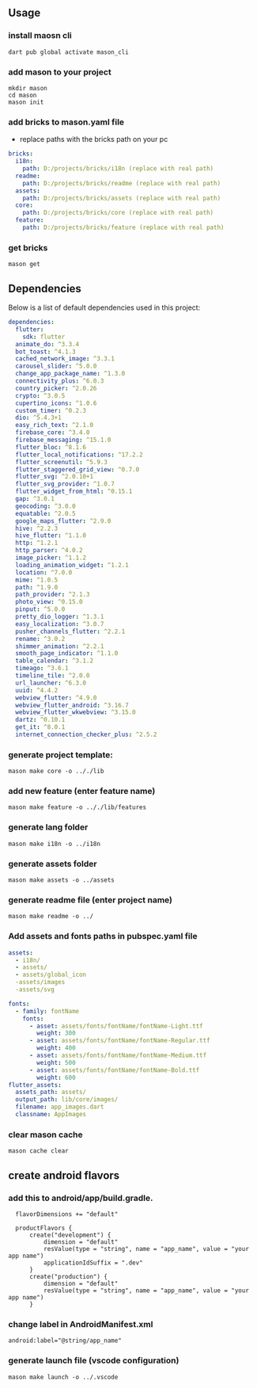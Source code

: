 ## Usage

### install maosn cli

```shell
dart pub global activate mason_cli
```

### add mason to your project

```shell
mkdir mason
cd mason
mason init
```

### add bricks to mason.yaml file

- replace paths with the bricks path on your pc

```yaml
bricks:
  i18n:
    path: D:/projects/bricks/i18n (replace with real path)
  readme:
    path: D:/projects/bricks/readme (replace with real path)
  assets:
    path: D:/projects/bricks/assets (replace with real path)
  core:
    path: D:/projects/bricks/core (replace with real path)
  feature:
    path: D:/projects/bricks/feature (replace with real path)
```

### get bricks

```shell
mason get
```

## Dependencies

Below is a list of default dependencies used in this project:

```yaml
dependencies:
  flutter:
    sdk: flutter
  animate_do: ^3.3.4
  bot_toast: ^4.1.3
  cached_network_image: ^3.3.1
  carousel_slider: ^5.0.0
  change_app_package_name: ^1.3.0
  connectivity_plus: ^6.0.3
  country_picker: ^2.0.26
  crypto: ^3.0.5
  cupertino_icons: ^1.0.6
  custom_timer: ^0.2.3
  dio: ^5.4.3+1
  easy_rich_text: ^2.1.0
  firebase_core: ^3.4.0
  firebase_messaging: ^15.1.0
  flutter_bloc: ^8.1.6
  flutter_local_notifications: ^17.2.2
  flutter_screenutil: ^5.9.3
  flutter_staggered_grid_view: ^0.7.0
  flutter_svg: ^2.0.10+1
  flutter_svg_provider: ^1.0.7
  flutter_widget_from_html: ^0.15.1
  gap: ^3.0.1
  geocoding: ^3.0.0
  equatable: ^2.0.5
  google_maps_flutter: ^2.9.0
  hive: ^2.2.3
  hive_flutter: ^1.1.0
  http: ^1.2.1
  http_parser: ^4.0.2
  image_picker: ^1.1.2
  loading_animation_widget: ^1.2.1
  location: ^7.0.0
  mime: ^1.0.5
  path: ^1.9.0
  path_provider: ^2.1.3
  photo_view: ^0.15.0
  pinput: ^5.0.0
  pretty_dio_logger: ^1.3.1
  easy_localization: ^3.0.7
  pusher_channels_flutter: ^2.2.1
  rename: ^3.0.2
  shimmer_animation: ^2.2.1
  smooth_page_indicator: ^1.1.0
  table_calendar: ^3.1.2
  timeago: ^3.6.1
  timeline_tile: ^2.0.0
  url_launcher: ^6.3.0
  uuid: ^4.4.2
  webview_flutter: ^4.9.0
  webview_flutter_android: ^3.16.7
  webview_flutter_wkwebview: ^3.15.0
  dartz: ^0.10.1
  get_it: ^8.0.1
  internet_connection_checker_plus: ^2.5.2
```

### generate project template:

```shell
mason make core -o .././lib
```

### add new feature (enter feature name)

```shell
mason make feature -o .././lib/features
```

### generate lang folder

```shell
mason make i18n -o ../i18n
```

### generate assets folder

```shell
mason make assets -o ../assets
```

### generate readme file (enter project name)

```shell
mason make readme -o ../
```

### Add assets and fonts paths in pubspec.yaml file

```yaml
assets:
  - i18n/
  - assets/
  - assets/global_icon
  -assets/images
  -assets/svg

fonts:
  - family: fontName
    fonts:
      - asset: assets/fonts/fontName/fontName-Light.ttf
        weight: 300
      - asset: assets/fonts/fontName/fontName-Regular.ttf
        weight: 400
      - asset: assets/fonts/fontName/fontName-Medium.ttf
        weight: 500
      - asset: assets/fonts/fontName/fontName-Bold.ttf
        weight: 600
flutter_assets:
  assets_path: assets/
  output_path: lib/core/images/
  filename: app_images.dart
  classname: AppImages          
```

### clear mason cache

```shell
mason cache clear
```

## create android flavors
### add this to android/app/build.gradle.

```shell
  flavorDimensions += "default"

  productFlavors {
      create("development") {
          dimension = "default"
          resValue(type = "string", name = "app_name", value = "your app name")
          applicationIdSuffix = ".dev"
      }
      create("production") {
          dimension = "default"
          resValue(type = "string", name = "app_name", value = "your app name")
      }
```
### change label in AndroidManifest.xml

```shell
android:label="@string/app_name"
```

### generate launch file (vscode configuration)

```shell
mason make launch -o ../.vscode
```

